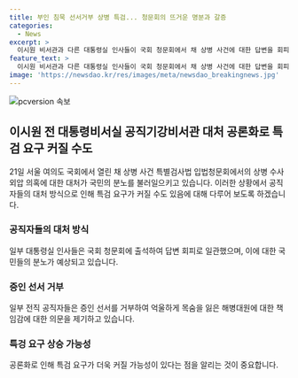 ```yaml
---
title: 부인 침묵 선서거부 상병 특검... 청문회의 뜨거운 명분과 갈증
categories:
  - News
excerpt: >
  이시원 비서관과 다른 대통령실 인사들이 국회 청문회에서 채 상병 사건에 대한 답변을 회피하며 국민 분노를 일으키고 있다. 혐의를 받는 인사들의 증인 거절 및 기억상실 등의 태도는 권력 남용으로 비난을 받고 있으며, 공수처 수사와 특검 도입이 논의되고 있다. 해병대 수사관들의 힘든 상황도 공개돼 사회적 논란이 크다. 국민들은 진실을 밝히기 위한 대책을 요구하고 있다.
feature_text: >
  이시원 비서관과 다른 대통령실 인사들이 국회 청문회에서 채 상병 사건에 대한 답변을 회피하며 국민 분노를 일으키고 있다. 혐의를 받는 인사들의 증인 거절 및 기억상실 등의 태도는 권력 남용으로 비난을 받고 있으며, 공수처 수사와 특검 도입이 논의되고 있다. 해병대 수사관들의 힘든 상황도 공개돼 사회적 논란이 크다. 국민들은 진실을 밝히기 위한 대책을 요구하고 있다.
image: 'https://newsdao.kr/res/images/meta/newsdao_breakingnews.jpg'
---
```


<p><img src="https://newsdao.kr/res/images/meta/newsdao_breakingnews.jpg" alt="pcversion 속보" /></p>

<h2 data-ke-size="size26">이시원 전 대통령비서실 공직기강비서관 대처 공론화로 특검 요구 커질 수도</h2>

<p data-ke-size="size16">21일 서울 여의도 국회에서 열린 채 상병 사건 특별검사법 입법청문회에서의 상병 수사 외압 의혹에 대한 대처가 국민의 분노를 불러일으키고 있습니다. 이러한 상황에서 공직자들의 대처 방식으로 인해 특검 요구가 커질 수도 있음에 대해 다루어 보도록 하겠습니다.</p>

<h3><b>공직자들의 대처 방식</b></h3>

<p data-ke-size="size16">일부 대통령실 인사들은 국회 청문회에 출석하여 답변 회피로 일관했으며, 이에 대한 국민들의 분노가 예상되고 있습니다.</p>

<h3><b>증인 선서 거부</b></h3>

<p data-ke-size="size16">일부 전직 공직자들은 증인 선서를 거부하여 억울하게 목숨을 잃은 해병대원에 대한 책임감에 대한 의문을 제기하고 있습니다.</p>

<h3><b>특겅 요구 상승 가능성</b></h3>

<p data-ke-size="size16">공론화로 인해 특검 요구가 더욱 커질 가능성이 있다는 점을 알리는 것이 중요합니다.</p>

